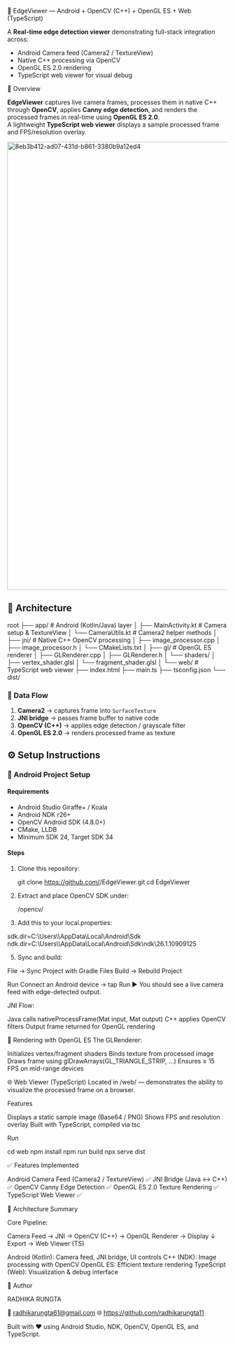 🧠 EdgeViewer — Android + OpenCV (C++) + OpenGL ES + Web (TypeScript)

A **Real-time edge detection viewer** demonstrating full-stack integration across:
- Android Camera feed (Camera2 / TextureView)
- Native C++ processing via OpenCV
- OpenGL ES 2.0 rendering
- TypeScript web viewer for visual debug
  
🚀 Overview

**EdgeViewer** captures live camera frames, processes them in native C++ through **OpenCV**, applies **Canny edge detection**, and renders the processed frames in real-time using **OpenGL ES 2.0**.  
A lightweight **TypeScript web viewer** displays a sample processed frame and FPS/resolution overlay.

<img width="1536" height="1024" alt="8eb3b412-ad07-431d-b861-3380b9a12ed4" src="https://github.com/user-attachments/assets/1e6ee9d3-a23b-4d15-baf0-bc52b4187432" />

## 🧩 Architecture

root
├── app/ # Android (Kotlin/Java) layer
│ ├── MainActivity.kt # Camera setup & TextureView
│ └── CameraUtils.kt # Camera2 helper methods
│
├── jni/ # Native C++ OpenCV processing
│ ├── image_processor.cpp
│ ├── image_processor.h
│ └── CMakeLists.txt
│
├── gl/ # OpenGL ES renderer
│ ├── GLRenderer.cpp
│ ├── GLRenderer.h
│ └── shaders/
│ ├── vertex_shader.glsl
│ └── fragment_shader.glsl
│
└── web/ # TypeScript web viewer
├── index.html
├── main.ts
├── tsconfig.json
└── dist/

### 🔄 Data Flow
1. **Camera2** → captures frame into `SurfaceTexture`
2. **JNI bridge** → passes frame buffer to native code
3. **OpenCV (C++)** → applies edge detection / grayscale filter
4. **OpenGL ES 2.0** → renders processed frame as texture


## ⚙️ Setup Instructions

### 📱 Android Project Setup

#### Requirements
- Android Studio Giraffe+ / Koala
- Android NDK r26+
- OpenCV Android SDK (4.8.0+)
- CMake, LLDB
- Minimum SDK 24, Target SDK 34

#### Steps
1. Clone this repository:

   git clone https://github.com/<your-username>/EdgeViewer.git
   cd EdgeViewer
   
2. Extract and place OpenCV SDK under:
   
   <project-root>/opencv/

 4. Add this to your local.properties:
    
 sdk.dir=C:\\Users\\<you>\\AppData\\Local\\Android\\Sdk
ndk.dir=C:\\Users\\<you>\\AppData\\Local\\Android\\Sdk\\ndk\\26.1.10909125

5. Sync and build:
   
File → Sync Project with Gradle Files
Build → Rebuild Project

Run
Connect an Android device → tap Run ▶
You should see a live camera feed with edge-detected output.


JNI Flow:

Java calls nativeProcessFrame(Mat input, Mat output)
C++ applies OpenCV filters
Output frame returned for OpenGL rendering

🎨 Rendering with OpenGL ES
The GLRenderer:

Initializes vertex/fragment shaders
Binds texture from processed image
Draws frame using glDrawArrays(GL_TRIANGLE_STRIP, …)
Ensures ≥ 15 FPS on mid-range devices

🌐 Web Viewer (TypeScript)
Located in /web/ — demonstrates the ability to visualize the processed frame on a browser.

Features

Displays a static sample image (Base64 / PNG)
Shows FPS and resolution overlay
Built with TypeScript, compiled via tsc

Run

cd web
npm install
npm run build
npx serve dist


✅ Features Implemented

Android Camera Feed (Camera2 / TextureView)	✅
JNI Bridge (Java ↔ C++)	✅
OpenCV Canny Edge Detection	✅
OpenGL ES 2.0 Texture Rendering	✅
TypeScript Web Viewer	✅


🧠 Architecture Summary

Core Pipeline:

Camera Feed → JNI → OpenCV (C++) → OpenGL Renderer → Display
                                     ↓
                             Export → Web Viewer (TS)

Android (Kotlin): Camera feed, JNI bridge, UI controls
C++ (NDK): Image processing with OpenCV
OpenGL ES: Efficient texture rendering
TypeScript (Web): Visualization & debug interface


🧠 Author

RADHIKA RUNGTA

📧 radhikarungta61@gmail.com 
🌐 https://github.com/radhikarungta11

Built with ❤️ using Android Studio, NDK, OpenCV, OpenGL ES, and TypeScript.

